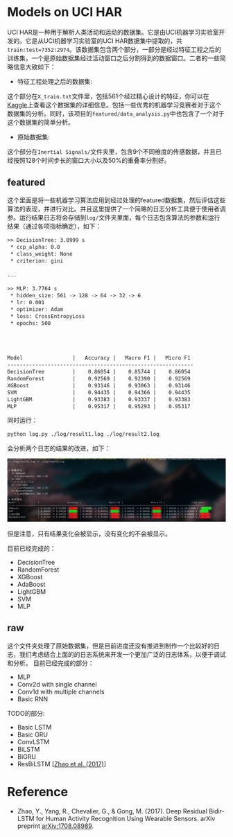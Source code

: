 # Models on UCI HAR

UCI HAR是一种用于解析人类活动和运动的数据集。它是由UCI机器学习实验室开发的。它是从UCI机器学习实验室的UCI HAR数据集中提取的，共`train:test=7352:2974`。该数据集包含两个部分，一部分是经过特征工程之后的训练集，一个是原始数据集经过活动窗口之后分割得到的数据窗口。二者的一些简略信息大致如下：  

- 特征工程处理之后的数据集: 

这个部分在`X_train.txt`文件里，包括561个经过精心设计的特征，你可以在[Kaggle](https://www.kaggle.com/datasets/drsaeedmohsen/ucihar-dataset)上查看这个数据集的详细信息。包括一些优秀的机器学习竞赛者对于这个数据集的分析。同时，该项目的`featured/data_analysis.py`中也包含了一个对于这个数据集的简单分析。  

- 原始数据集:  

这个部分在`Inertial Signals/`文件夹里，包含9个不同维度的传感数据，并且已经按照128个时间步长的窗口大小以及50%的重叠率分割好。  


## featured 

这个里面是将一些机器学习算法应用到经过处理的featured数据集，然后评估这些算法的表现，并进行对比。并且这里提供了一个简略的日志分析工具便于使用者调参。运行结果日志将会存储到`log/`文件夹里面，每个日志包含算法的参数和运行结果（通过各项指标确定），如下： 

```
>> DecisionTree: 3.0999 s
 * ccp_alpha: 0.0
 * class_weight: None
 * criterion: gini

...

>> MLP: 3.7764 s
 * hidden_size: 561 -> 128 -> 64 -> 32 -> 6
 * lr: 0.001
 * optimizer: Adam
 * loss: CrossEntropyLoss
 * epochs: 500




Model                |   Accuracy |   Macro F1 |   Micro F1
------------------------------------------------------------
DecisionTree         |    0.86054 |    0.85744 |    0.86054
RandomForest         |    0.92569 |    0.92390 |    0.92569
XGBoost              |    0.93146 |    0.93063 |    0.93146
SVM                  |    0.94435 |    0.94366 |    0.94435
LightGBM             |    0.93383 |    0.93337 |    0.93383
MLP                  |    0.95317 |    0.95293 |    0.95317
```

同时运行： 

```bash
python log.py ./log/result1.log ./log/result2.log
```

会分析两个日志的结果的改进，如下： 

![diff](./assets/diff.png)


但是注意，只有结果变化会被显示，没有变化的不会被显示。  

目前已经完成的： 

- DecisionTree 
- RandomForest 
- XGBoost 
- AdaBoost 
- LightGBM 
- SVM 
- MLP  


## raw 

这个文件夹处理了原始数据集，但是目前进度还没有推进到制作一个比较好的日志，我们考虑结合上面的的日志系统来开发一个更加广泛的日志体系，以便于调试和分析。 
目前已经完成的部分：  

- MLP 
- Conv2d with single channel 
- Conv1d with multiple channels 
- Basic RNN 

TODO的部分: 

- Basic LSTM 
- Basic GRU 
- ConvLSTM 
- BiLSTM 
- BiGRU 
- ResBiLSTM [[Zhao et al. (2017)](https://arxiv.org/abs/1708.08989)]


# Reference 

- Zhao, Y., Yang, R., Chevalier, G., & Gong, M. (2017). Deep Residual Bidir-LSTM for Human Activity Recognition Using Wearable Sensors. arXiv preprint [arXiv:1708.08989](https://arxiv.org/abs/1708.08989). 
